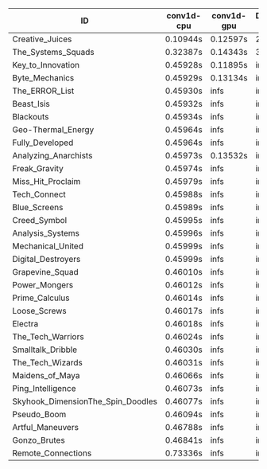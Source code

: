 |ID|conv1d-cpu|conv1d-gpu|DWSPConv2D-gpu|gemm-gpu|avg|
|-|-|-|-|-|-|
|Creative_Juices|0.10944s|0.12597s|2.82908s|1.76258s|1.20677s|
|The_Systems_Squads|0.32387s|0.14343s|3.04937s|4.44728s|1.99098s|
|Key_to_Innovation|0.45928s|0.11895s|infs|4.41770s|infs|
|Byte_Mechanics|0.45929s|0.13134s|infs|4.44411s|infs|
|The_ERROR_List|0.45930s|infs|infs|4.45922s|infs|
|Beast_Isis|0.45932s|infs|infs|4.43113s|infs|
|Blackouts|0.45934s|infs|infs|4.42648s|infs|
|Geo-Thermal_Energy|0.45964s|infs|infs|4.52474s|infs|
|Fully_Developed|0.45964s|infs|infs|4.47058s|infs|
|Analyzing_Anarchists|0.45973s|0.13532s|infs|4.44889s|infs|
|Freak_Gravity|0.45974s|infs|infs|4.46957s|infs|
|Miss_Hit_Proclaim|0.45979s|infs|infs|4.46413s|infs|
|Tech_Connect|0.45988s|infs|infs|4.44566s|infs|
|Blue_Screens|0.45989s|infs|infs|4.45775s|infs|
|Creed_Symbol|0.45995s|infs|infs|4.43537s|infs|
|Analysis_Systems|0.45996s|infs|infs|4.44353s|infs|
|Mechanical_United|0.45999s|infs|infs|4.46217s|infs|
|Digital_Destroyers|0.45999s|infs|infs|4.42974s|infs|
|Grapevine_Squad|0.46010s|infs|infs|4.42330s|infs|
|Power_Mongers|0.46012s|infs|infs|4.45128s|infs|
|Prime_Calculus|0.46014s|infs|infs|4.44337s|infs|
|Loose_Screws|0.46017s|infs|infs|4.62242s|infs|
|Electra|0.46018s|infs|infs|4.46126s|infs|
|The_Tech_Warriors|0.46024s|infs|infs|4.44424s|infs|
|Smalltalk_Dribble|0.46030s|infs|infs|4.40665s|infs|
|The_Tech_Wizards|0.46031s|infs|infs|4.47360s|infs|
|Maidens_of_Maya|0.46066s|infs|infs|4.45797s|infs|
|Ping_Intelligence|0.46073s|infs|infs|4.47039s|infs|
|Skyhook_DimensionThe_Spin_Doodles|0.46077s|infs|infs|4.47070s|infs|
|Pseudo_Boom|0.46094s|infs|infs|4.55430s|infs|
|Artful_Maneuvers|0.46788s|infs|infs|4.48585s|infs|
|Gonzo_Brutes|0.46841s|infs|infs|4.45096s|infs|
|Remote_Connections|0.73336s|infs|infs|4.45380s|infs|
